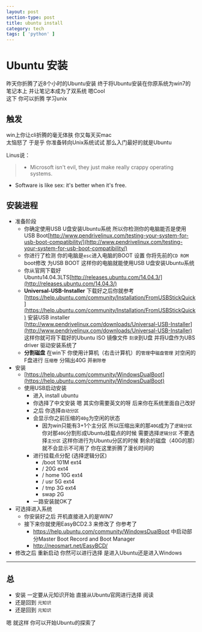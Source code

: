 ```yaml
---
layout: post
section-type: post
title: ubuntu install
category: tech
tags: [ 'python' ]
---
```


# Ubuntu 安装 #

昨天你折腾了近8个小时的Ubuntu安装 终于将Ubuntu安装在你原系统为win7的笔记本上 并让笔记本成为了双系统 嗯Cool   
这下 你可以折腾 学习unix

## 触发 ##

win上你让cli折腾的毫无体肤 你又每天买mac     
太恼怒了 于是乎 你准备转向Unix系统试试 那么入门最好的就是Ubuntu  

Linus说：

> - Microsoft isn't evil, they just make really crappy operating systems.  
- Software is like sex: it's better when it's free.

## 安装进程 ##

- 准备阶段
	- 你确定使用USB U盘安装Ubuntu系统 所以你检测你的电脑能否是使用USB Boot[http://www.pendrivelinux.com/testing-your-system-for-usb-boot-compatibility/](http://www.pendrivelinux.com/testing-your-system-for-usb-boot-compatibility/)
	- 你进行了检测 你的电脑是`esc`进入电脑的BOOT 设置 你将先前的`CD ROM` boot修改 为USB BOOT 这样你的电脑就能使用USB U盘安装Ubuntu系统
	- 你从官网下载好Ubuntu14.04.3LTS[http://releases.ubuntu.com/14.04.3/](http://releases.ubuntu.com/14.04.3/) 
	- **Universal-USB-Installer** 下载好之后你就参考[https://help.ubuntu.com/community/Installation/FromUSBStickQuick](https://help.ubuntu.com/community/Installation/FromUSBStickQuick) 安装USB installer [http://www.pendrivelinux.com/downloads/Universal-USB-Installer](http://www.pendrivelinux.com/downloads/Universal-USB-Installer) 这样你就可将下载好的Ubuntu ISO 镜像文件 `刻录`到U盘 并将U盘作为UBS driver 驱动安装系统了
	- **分割磁盘** 在win下 你使用计算机（右击计算机）的`管理`中`磁盘管理` 对空闲的F盘进行 `压缩卷` 分隔出40G 并`删除卷`
- 安装
	- [https://help.ubuntu.com/community/WindowsDualBoot](https://help.ubuntu.com/community/WindowsDualBoot)
	- 使用USB启动安装
		- 进入 install ubuntu
		- 你选择了中文安装 嗯 其实你需要英文的呀 后来你在系统里面自己改好
		- 之后 你选择`自动分区`
		- 会显示你之前压缩的`40g`为空闲的状态
			- 因为win只能有3+1个主分区 所以压缩出来的那`40G`成为了`逻辑分区` 你对那`40G`分割形成Ubuntu挂载点的时候 需要选择`逻辑分区` 不要选择`主分区` 这样你进行为Ubuntu分区的时候 剩余的磁盘（40G的那）就不会显示不可用了 你在这里折腾了漫长时间的
		- 进行挂载点分配 (选择逻辑分区)
			- /boot 101M ext4
			- / 20G ext4
			- / home 10G ext4
			- / usr 5G ext4
			- / tmp 3G ext4
			- swap 2G
		- 一路安装就OK了
- 可选择进入系统
	- 你安装好之后 开机直接进入的是WIN7 
	- 接下来你就使用EasyBCD2.3 来修改了 你参考了
		- https://help.ubuntu.com/community/WindowsDualBoot 中启动部分Master Boot Record and Boot Manager
		- http://neosmart.net/EasyBCD/
- 修改之后 重新启动 你然可以进行选择 是进入Ubuntu还是进入Windows

----------

## 总 ##

- 安装 一定要从元知识开始 直接从Ubuntu官网进行选择 阅读
- 还是回到 `元知识`
- 还是回到 `元知识`

嗯 就这样 你可以开始Ubuntu的探索了